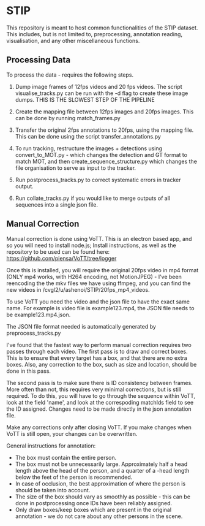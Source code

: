 # STIP

This repository is meant to host common functionalities of the STIP dataset. This includes, but is not limited to, preprocessing, annotation reading, visualisation, and any other miscellaneous functions.


## Processing Data

To process the data - requires the following steps.

1) Dump image frames of 12fps videos and 20 fps videos. The script visualise_tracks.py can be run with the -d flag to create these image dumps. THIS IS THE SLOWEST STEP OF THE PIPELINE

2) Create the mapping file between 12fps images and 20fps images. This can be done by running match_frames.py

3) Transfer the original 2fps annotations to 20fps, using the mapping file. This can be done using the script transfer_annotations.py

4) To run tracking, restructure the images + detections using convert_to_MOT.py - which changes the detection and GT format to match MOT, and then create_sequence_structure.py which changes the file organisation to serve as input to the tracker.

5) Run postprocess_tracks.py to correct systematic errors in tracker output. 

5) Run collate_tracks.py if you would like to merge outputs of all sequences into a single json file.


## Manual Correction

Manual correction is done using VoTT. This is an electron based app, and so you will need to install node.js;
Install instructions, as well as the repository to be used can be found here: 
https://github.com/piensa/VoTT/tree/logger

Once this is installed, you will require the original 20fps video in mp4 format (ONLY mp4 works, with H264 encoding, not MotionJPEG) - I've been reencoding the the mkv files we have using ffmpeg, and you can find the new videos in /cvgl2/u/ashenoi/STIP/20fps_mp4_videos.

To use VoTT you need the video and the json file to have the exact same name. For example is video file is example123.mp4, the JSON file needs to be example123.mp4.json.

The JSON file format needed is automatically generated by preprocess_tracks.py

I've found that the fastest way to perform manual correction requires two passes through each video. The first pass is to draw and correct boxes. This is to ensure that every target has a box, and that there are no extra boxes. Also, any correction to the box, such as size and location, should be done in this pass. 

The second pass is to make sure there is ID consistency between frames. More often than not, this requires very minimal corrections, but is still required. To do this, you will have to go through the sequence within VoTT, look at the field 'name', and look at the correspoding matchIds field to see the ID assigned. Changes need to be made directly in the json annotation file.

Make any corrections only after closing VoTT. If you make changes when VoTT is still open, your changes can be overwritten.

General instructions for annotation:

- The box must contain the entire person. 
- The box must not be unnecessarily large. Approximately half a head length above the head of the person, and a quarter of a -head length below the feet of the person is recommended.
- In case of occlusion, the best approximation of where the person is should be taken into account.
- The size of the box should vary as smoothly as possible - this can be done in postprocessing once IDs have been reliably assigned.
- Only draw boxes/keep boxes which are present in the original annotation - we do not care about any other persons in the scene.

